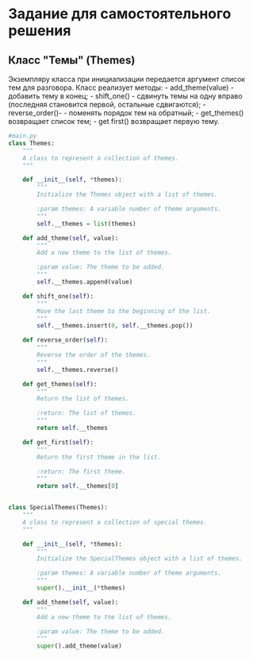 # Задание для самостоятельного решения

## Класс "Темы" (Themes)

Экземпляру класса при инициализации передается аргумент список тем для
разговора.
Класс реализует методы:
\- add_theme(value) - добавить тему в конец;
\- shift_one() - сдвинуть темы на одну вправо (последняя становится первой, остальные сдвигаются);
\- reverse_order()- - поменять порядок тем на обратный;
\- get_themes() возвращает список тем;
\- get first() возвращает первую тему.


```PYTHON
#main.py
class Themes:
    """
    A class to represent a collection of themes.
    """

    def __init__(self, *themes):
        """
        Initialize the Themes object with a list of themes.

        :param themes: A variable number of theme arguments.
        """
        self.__themes = list(themes)

    def add_theme(self, value):
        """
        Add a new theme to the list of themes.

        :param value: The theme to be added.
        """
        self.__themes.append(value)

    def shift_one(self):
        """
        Move the last theme to the beginning of the list.
        """
        self.__themes.insert(0, self.__themes.pop())

    def reverse_order(self):
        """
        Reverse the order of the themes.
        """
        self.__themes.reverse()

    def get_themes(self):
        """
        Return the list of themes.

        :return: The list of themes.
        """
        return self.__themes

    def get_first(self):
        """
        Return the first theme in the list.

        :return: The first theme.
        """
        return self.__themes[0]


class SpecialThemes(Themes):
    """
    A class to represent a collection of special themes.
    """

    def __init__(self, *themes):
        """
        Initialize the SpecialThemes object with a list of themes.

        :param themes: A variable number of theme arguments.
        """
        super().__init__(*themes)

    def add_theme(self, value):
        """
        Add a new theme to the list of themes.

        :param value: The theme to be added.
        """
        super().add_theme(value)
```
